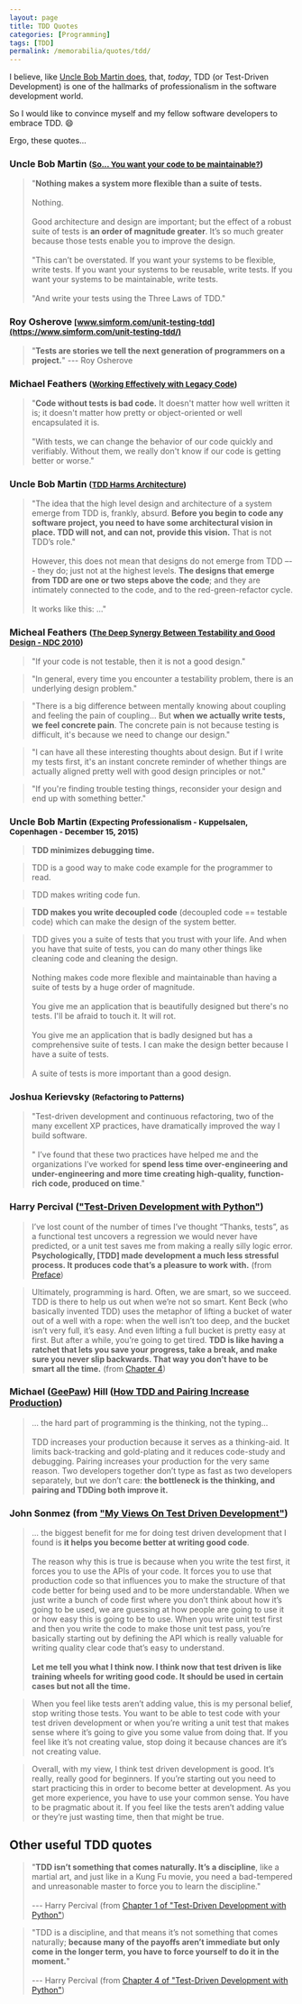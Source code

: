 ```yaml
---
layout: page
title: TDD Quotes
categories: [Programming]
tags: [TDD]
permalink: /memorabilia/quotes/tdd/
---
```


I believe, like [Uncle Bob Martin does](http://blog.cleancoder.com/uncle-bob/2014/05/02/ProfessionalismAndTDD.html), that, _today_, TDD (or Test-Driven Development) is one of the hallmarks of professionalism in the software development world.

So I would like to convince myself and my fellow software developers to embrace TDD. :smile:

Ergo, these quotes...



### Uncle Bob Martin <small>([So... You want your code to be maintainable?](https://sites.google.com/site/unclebobconsultingllc/so-you-want-your-code-to-be-maintainable))</small>

> "**Nothing makes a system more flexible than a suite of tests.** 
<br /><br />
Nothing. 
<br /><br />
Good architecture and design are important; but the effect of a robust suite of tests is **an order of magnitude greater**. It’s so much greater because those tests enable you to improve the design.
<br /><br />
> "This can’t be overstated. If you want your systems to be flexible, write tests. If you want your systems to be reusable, write tests. If you want your systems to be maintainable, write tests.
<br /><br />
"And write your tests using the Three Laws of TDD."


### Roy Osherove <small>[www.simform.com/unit-testing-tdd](https://www.simform.com/unit-testing-tdd/)</small>

> "**Tests are stories we tell the next generation of programmers on a project.**" --- Roy Osherove



### Michael Feathers <small>([Working Effectively with Legacy Code](https://www.bookdepository.com/Working-Effectively-with-Legacy-Code-Michael-Feathers/9780131177055?a_aid=jflaga))</small>

> "**Code without tests is bad code.** It doesn't matter how well written it is; it doesn't
matter how pretty or object-oriented or well encapsulated it is.
<br /><br />
> "With tests, we can change the behavior of our code quickly and verifiably. Without them, we really don't know if our code is getting better or worse."



### Uncle Bob Martin <small>([TDD Harms Architecture](http://blog.cleancoder.com/uncle-bob/2017/03/03/TDD-Harms-Architecture.html))</small>

> "The idea that the high level design and architecture of a system emerge from TDD is, frankly, absurd. **Before you begin to code any software project, you need to have some architectural vision in place. TDD will not, and can not, provide this vision.** That is not TDD’s role."
<br /><br />
> However, this does not mean that designs do not emerge from TDD –-- they do; just not at the highest levels. **The designs that emerge from TDD are one or two steps above the code**; and they are intimately connected to the code, and to the red-green-refactor cycle.
<br /><br />
> It works like this: ..."



### Micheal Feathers <small>([The Deep Synergy Between Testability and Good Design - NDC 2010](https://www.youtube.com/watch?v=4cVZvoFGJTU))</small>

> "If your code is not testable, then it is not a good design."

> "In general, every time you encounter a testability problem, there is an underlying design problem."

> "There is a big difference between mentally knowing about coupling and feeling the pain of coupling... But **when we actually write tests, we feel concrete pain**. The concrete pain is not because testing is difficult, it's because we need to change our design."

> "I can have all these interesting thoughts about design. But if I write my tests first, it's an instant concrete reminder of whether things are actually aligned pretty well with good design principles or not."

> "If you're finding trouble testing things, reconsider your design and end up with something better."



### Uncle Bob Martin <small>(Expecting Professionalism - Kuppelsalen, Copenhagen - December 15, 2015)</small>


> **TDD minimizes debugging time.**

> TDD is a good way to make code example for the programmer to read.

> TDD makes writing code fun.

> **TDD makes you write decoupled code** (decoupled code == testable code) which can make the design of the system better.


> TDD gives you a suite of tests that you trust with your life. And when you have that suite of tests, you can do many other things like cleaning code and cleaning the design.
<br /><br />
> Nothing makes code more flexible and maintainable than having a suite of tests by a huge order of magnitude.
<br /><br />
> You give me an application that is beautifully designed but there's no tests. I'll be afraid to touch it. It will rot.
<br /><br />
> You give me an application that is badly designed but has a comprehensive suite of tests. I can make the design better because I have a suite of tests.
<br /><br />
> A suite of tests is more important than a good design.



### Joshua Kerievsky <small>(Refactoring to Patterns)</small>

> "Test-driven development and continuous refactoring, two of the many excellent XP practices, have dramatically improved the way I build software. 
<br /><br />
>" I’ve found that these two practices have helped me and the organizations I’ve worked for **spend less time over-engineering and under-engineering and more time creating high-quality, function-rich code, produced on time**."



### Harry Percival (["Test-Driven Development with Python"](https://www.obeythetestinggoat.com/book/praise.harry.html))

> I’ve lost count of the number of times I’ve thought “Thanks, tests”, as a functional test uncovers a regression we would never have predicted, or a unit test saves me from making a really silly logic error. **Psychologically, [TDD] made development a much less stressful process. It produces code that’s a pleasure to work with.** (from [Preface](https://www.obeythetestinggoat.com/book/preface.html))



> Ultimately, programming is hard. Often, we are smart, so we succeed. TDD is there to help us out when we’re not so smart. Kent Beck (who basically invented TDD) uses the metaphor of lifting a bucket of water out of a well with a rope: when the well isn’t too deep, and the bucket isn’t very full, it’s easy. And even lifting a full bucket is pretty easy at first. But after a while, you’re going to get tired. **TDD is like having a ratchet that lets you save your progress, take a break, and make sure you never slip backwards. That way you don’t have to be smart all the time.** (from [Chapter 4](https://www.obeythetestinggoat.com/book/chapter_philosophy_and_refactoring.html))


### Michael ([GeePaw](http://anarchycreek.com/whosgeepawhill/)) Hill ([How TDD and Pairing Increase Production](http://anarchycreek.com/2009/05/26/how-tdd-and-pairing-increase-production/))

> ... the hard part of programming is the thinking, not the typing...
<br /><br />
> TDD increases your production because it serves as a thinking-aid.  It limits back-tracking and gold-plating  and it reduces code-study and debugging.  Pairing increases your production for the very same reason.  Two developers together don’t type as fast as two developers separately, but we don’t care: **the bottleneck is the thinking, and pairing and TDDing both improve it.**


### John Sonmez (from ["My Views On Test Driven Development"](https://simpleprogrammer.com/views-test-driven-development/))

> ... the biggest benefit for me for doing test driven development that I found is **it helps you become better at writing good code**.
<br /><br />
The reason why this is true is because when you write the test first, it forces you to use the APIs of your code.  It forces you to use that production code so that influences you to make the structure of that code better for being used and to be more understandable.  When we just write a bunch of code first where you don’t think about how it’s going to be used, we are guessing at how people are going to use it or how easy this is going to be to use.  When you write unit test first and then you write the code to make those unit test pass, you’re basically starting out by defining the API which is really valuable for writing quality clear code that’s easy to understand.
<br /><br />
**Let me tell you what I think now.  I think now that test driven is like training wheels for writing good code.  It should be used in certain cases but not all the time.**

> When you feel like tests aren’t adding value, this is my personal belief, stop writing those tests.  You want to be able to test code with your test driven development or when you’re writing a unit test that makes sense where it’s going to give you some value from doing that.  If you feel like it’s not creating value, stop doing it because chances are it’s not creating value.

> Overall, with my view, I think test driven development is good.  It’s really, really good for beginners.  If you’re starting out you need to start practicing this in order to become better at development.  As you get more experience, you have to use your common sense.  You have to be pragmatic about it.  If you feel like the tests aren’t adding value or they’re just wasting time, then that might be true.



## Other useful TDD quotes


> "**TDD isn’t something that comes naturally. It’s a discipline**, like a martial art, and just like in a Kung Fu movie, you need a bad-tempered and unreasonable master to force you to learn the discipline."
<br /><br />
> --- Harry Percival (from [Chapter 1 of "Test-Driven Development with Python"](https://www.obeythetestinggoat.com/book/chapter_01.html))

> "TDD is a discipline, and that means it’s not something that comes naturally; **because many of the payoffs aren’t immediate but only come in the longer term, you have to force yourself to do it in the moment.**"
<br /><br />
> --- Harry Percival (from [Chapter 4 of "Test-Driven Development with Python"](https://www.obeythetestinggoat.com/book/chapter_philosophy_and_refactoring.html))